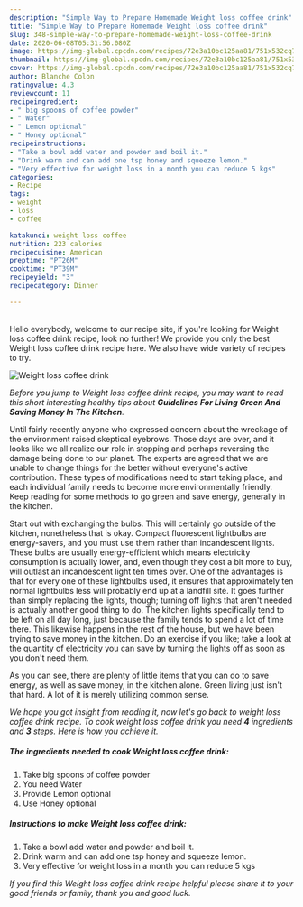 ```yaml
---
description: "Simple Way to Prepare Homemade Weight loss coffee drink"
title: "Simple Way to Prepare Homemade Weight loss coffee drink"
slug: 348-simple-way-to-prepare-homemade-weight-loss-coffee-drink
date: 2020-06-08T05:31:56.080Z
image: https://img-global.cpcdn.com/recipes/72e3a10bc125aa81/751x532cq70/weight-loss-coffee-drink-recipe-main-photo.jpg
thumbnail: https://img-global.cpcdn.com/recipes/72e3a10bc125aa81/751x532cq70/weight-loss-coffee-drink-recipe-main-photo.jpg
cover: https://img-global.cpcdn.com/recipes/72e3a10bc125aa81/751x532cq70/weight-loss-coffee-drink-recipe-main-photo.jpg
author: Blanche Colon
ratingvalue: 4.3
reviewcount: 11
recipeingredient:
- " big spoons of coffee powder"
- " Water"
- " Lemon optional"
- " Honey optional"
recipeinstructions:
- "Take a bowl add water and powder and boil it."
- "Drink warm and can add one tsp honey and squeeze lemon."
- "Very effective for weight loss in a month you can reduce 5 kgs"
categories:
- Recipe
tags:
- weight
- loss
- coffee

katakunci: weight loss coffee 
nutrition: 223 calories
recipecuisine: American
preptime: "PT26M"
cooktime: "PT39M"
recipeyield: "3"
recipecategory: Dinner

---
```

<br>
Hello everybody, welcome to our recipe site, if you're looking for Weight loss coffee drink recipe, look no further! We provide you only the best Weight loss coffee drink recipe here. We also have wide variety of recipes to try.
<br>


![Weight loss coffee drink](https://img-global.cpcdn.com/recipes/72e3a10bc125aa81/751x532cq70/weight-loss-coffee-drink-recipe-main-photo.jpg)

<i>Before you jump to Weight loss coffee drink recipe, you may want to read this short interesting healthy tips about 
<strong>Guidelines For Living Green And Saving Money In The Kitchen</strong>.</i>
</br>

Until fairly recently anyone who expressed concern about the wreckage of the environment raised skeptical eyebrows. Those days are over, and it looks like we all realize our role in stopping and perhaps reversing the damage being done to our planet. The experts are agreed that we are unable to change things for the better without everyone's active contribution. These types of modifications need to start taking place, and each individual family needs to become more environmentally friendly. Keep reading for some methods to go green and save energy, generally in the kitchen.

Start out with exchanging the bulbs. This will certainly go outside of the kitchen, nonetheless that is okay. Compact fluorescent lightbulbs are energy-savers, and you must use them rather than incandescent lights. These bulbs are usually energy-efficient which means electricity consumption is actually lower, and, even though they cost a bit more to buy, will outlast an incandescent light ten times over. One of the advantages is that for every one of these lightbulbs used, it ensures that approximately ten normal lightbulbs less will probably end up at a landfill site. It goes further than simply replacing the lights, though; turning off lights that aren't needed is actually another good thing to do. The kitchen lights specifically tend to be left on all day long, just because the family tends to spend a lot of time there. This likewise happens in the rest of the house, but we have been trying to save money in the kitchen. Do an exercise if you like; take a look at the quantity of electricity you can save by turning the lights off as soon as you don't need them.

As you can see, there are plenty of little items that you can do to save energy, as well as save money, in the kitchen alone. Green living just isn't that hard. A lot of it is merely utilizing common sense.


<i>We hope you got insight from reading it, now let's go back to weight loss coffee drink recipe. To cook weight loss coffee drink you need <strong>4</strong> ingredients and <strong>3</strong> steps. Here is how you achieve it.
</i>

##### The ingredients needed to cook Weight loss coffee drink:

1. Take  big spoons of coffee powder
1. You need  Water
1. Provide  Lemon optional
1. Use  Honey optional


##### Instructions to make Weight loss coffee drink:

1. Take a bowl add water and powder and boil it.
1. Drink warm and can add one tsp honey and squeeze lemon.
1. Very effective for weight loss in a month you can reduce 5 kgs


<i>If you find this Weight loss coffee drink recipe helpful please share it to your good friends or family, thank you and good luck.</i>
